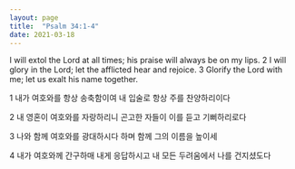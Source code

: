 ```yaml
---
layout: page
title:  "Psalm 34:1-4"
date: 2021-03-18
---
```

I will extol the Lord at all times;
    his praise will always be on my lips.
2 I will glory in the Lord;
    let the afflicted hear and rejoice.
3 Glorify the Lord with me;
    let us exalt his name together.

1 내가 여호와를 항상 송축함이여 내 입술로 항상 주를 찬양하리이다

2 내 영혼이 여호와를 자랑하리니 곤고한 자들이 이를 듣고 기뻐하리로다

3 나와 함께 여호와를 광대하시다 하며 함께 그의 이름을 높이세

4 내가 여호와께 간구하매 내게 응답하시고 내 모든 두려움에서 나를 건지셨도다

